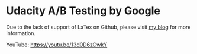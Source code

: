 # Udacity A/B Testing by Google

Due to the lack of support of LaTex on Github, please visit [my blog](https://zacks.one/a-b-testing-projects/#udacity-a-b-testing-by-google) for more information.

YouTube: https://youtu.be/13d0D6zCwkY